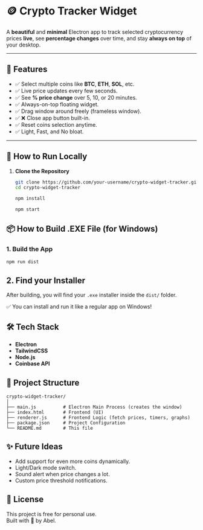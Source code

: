 # 🪙 Crypto Tracker Widget

A **beautiful** and **minimal** Electron app to track selected cryptocurrency prices **live**, see **percentage changes** over time, and stay **always on top** of your desktop.

---

## 📸 Features
- ✅ Select multiple coins like **BTC**, **ETH**, **SOL**, etc.
- ✅ Live price updates every few seconds.
- ✅ See **% price change** over 5, 10, or 20 minutes.
- ✅ Always-on-top floating widget.
- ✅ Drag window around freely (frameless window).
- ✅ ❌ Close app button built-in.
- ✅ Reset coins selection anytime.
- ✅ Light, Fast, and No bloat.

---

## 🚀 How to Run Locally

1. **Clone the Repository**
   ```bash
   git clone https://github.com/your-username/crypto-widget-tracker.git
   cd crypto-widget-tracker
   ```

   ```bash
   npm install
   ```
    
    ```bash
   npm start
   ```

## 📦 How to Build .EXE File (for Windows)

### 1. Build the App
```bash
npm run dist
```
## 2. Find your Installer

After building, you will find your `.exe` installer inside the `dist/` folder.

✅ You can install and run it like a regular app on Windows!


## 🛠️ Tech Stack
- **Electron**
- **TailwindCSS**
- **Node.js**
- **Coinbase API**

## 📁 Project Structure

```plaintext
crypto-widget-tracker/
│
├── main.js          # Electron Main Process (creates the window)
├── index.html       # Frontend (UI)
├── renderer.js      # Frontend Logic (fetch prices, timers, graphs)
├── package.json     # Project Configuration
└── README.md        # This file
```

## ✨ Future Ideas
- Add support for even more coins dynamically.
- Light/Dark mode switch.
- Sound alert when price changes a lot.
- Custom price threshold notifications.

## 📜 License
This project is free for personal use.  
Built with 💙 by Abel.
